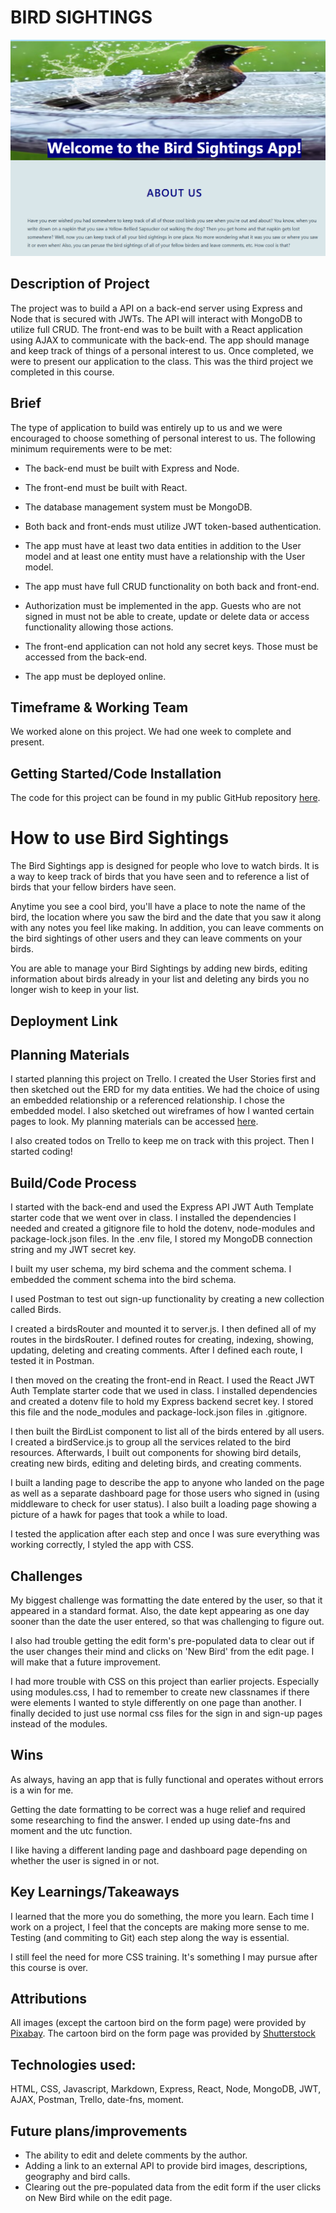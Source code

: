 # BIRD SIGHTINGS

![Screenshot of landing page](src/assets/images/Landing-page.png)

## Description of Project

The project was to build a API on a back-end server using Express and Node that is secured with JWTs.  The API will interact with MongoDB to utilize full CRUD.  The front-end was to be built with a React application using AJAX to communicate with the back-end. The app should manage and keep track of things of a personal interest to us. Once completed, we were to present our application to the class.  This was the third project we completed in this course.

## Brief

The type of application to build was entirely up to us and we were encouraged to choose something of personal interest to us.  The following minimum requirements were to be met:

* The back-end must be built with Express and Node.

* The front-end must be built with React.

* The database management system must be MongoDB.

* Both back and front-ends must utilize JWT token-based authentication.

* The app must have at least two data entities in addition to the User model and at least one entity must have a relationship with the User model.  

* The app must have full CRUD functionality on both back and front-end.

* Authorization must be implemented in the app.  Guests who are not signed in must not be able to create, update or delete data or access functionality allowing those actions.

* The front-end application can not hold any secret keys.  Those must be accessed from the back-end.

* The app must be deployed online.

## Timeframe & Working Team

We worked alone on this project.  We had one week to complete and present.

## Getting Started/Code Installation

The code for this project can be found in my public GitHub repository [here](https://github.com/chaoscgo/bird-sightings.git).

# How to use Bird Sightings

The Bird Sightings app is designed for people who love to watch birds.  It is a way to keep track of birds that you have seen and to reference a list of birds that your fellow birders have seen.

Anytime you see a cool bird, you'll have a place to note the name of the bird, the location where you saw the bird and the date that you saw it along with any notes you feel like making.  In addition, you can leave comments on the bird sightings of other users and they can leave comments on your birds.

You are able to manage your Bird Sightings by adding new birds, editing information about birds already in your list and deleting any birds you no longer wish to keep in your list.  

## Deployment Link



## Planning Materials

I started planning this project on Trello.  I created the User Stories first and then sketched out the ERD for my data entities.  We had the choice of using an embedded relationship or a referenced relationship.  I chose the embedded model.  I also sketched out wireframes of how I wanted certain pages to look.  My planning materials can be accessed [here](https://trello.com/b/AGp5kBwQ/bird-sightings).

I also created todos on Trello to keep me on track with this project.  Then I started coding!

## Build/Code Process

I started with the back-end and used the Express API JWT Auth Template starter code that we went over in class.  I installed the dependencies I needed and created a gitignore file to hold the dotenv, node-modules and package-lock.json files.  In the .env file, I stored my MongoDB connection string and my JWT secret key.

I built my user schema, my bird schema and the comment schema.  I embedded the comment schema into the bird schema.

I used Postman to test out sign-up functionality by creating a new collection called Birds.

I created a birdsRouter and mounted it to server.js.  I then defined all of my routes in the birdsRouter.  I defined routes for creating, indexing, showing, updating, deleting and creating comments. After I defined each route, I tested it in Postman.

I then moved on the creating the front-end in React. I used the React JWT Auth Template starter code that we used in class.  I installed dependencies and created a dotenv file to hold my Express backend secret key.  I stored this file and the node_modules and package-lock.json files in .gitignore.

I then built the BirdList component to list all of the birds entered by all users.  I created a birdService.js to group all the services related to the bird resources.  Afterwards, I built out components for showing bird details, creating new birds, editing and deleting birds, and creating comments.

I built a landing page to describe the app to anyone who landed on the page as well as a separate dashboard page for those users who signed in (using middleware to check for user status). I also built a loading page showing a picture of a hawk for pages that took a while to load.  

I tested the application after each step and once I was sure everything was working correctly, I styled the app with CSS.

## Challenges

My biggest challenge was formatting the date entered by the user, so that it appeared in a standard format.  Also, the date kept appearing as one day sooner than the date the user entered, so that was challenging to figure out.

I also had trouble getting the edit form's pre-populated data to clear out if the user changes their mind and clicks on 'New Bird' from the edit page. I will make that a future improvement.

I had more trouble with CSS on this project than earlier projects.  Especially using modules.css, I had to remember to create new classnames if there were elements I wanted to style differently on one page than another.  I finally decided to just use normal css files for the sign in and sign-up pages instead of the modules.

## Wins

As always, having an app that is fully functional and operates without errors is a win for me.

Getting the date formatting to be correct was a huge relief and required some researching to find the answer.  I ended up using date-fns and moment and the utc function.

I like having a different landing page and dashboard page depending on whether the user is signed in or not.

## Key Learnings/Takeaways

I learned that the more you do something, the more you learn.  Each time I work on a project, I feel that the concepts are making more sense to me. Testing (and commiting to Git) each step along the way is essential.

I still feel the need for more CSS training.  It's something I may pursue after this course is over.

## Attributions

All images (except the cartoon bird on the form page) were provided by [Pixabay](https://www.pixabay.com).
The cartoon bird on the form page was provided by  [Shutterstock](https://www.shutterstock.com)

## Technologies used:

HTML, CSS, Javascript, Markdown, Express, React, Node, MongoDB, JWT, AJAX, Postman, Trello, date-fns, moment.

## Future plans/improvements

* The ability to edit and delete comments by the author.
* Adding a link to an external API to provide bird images, descriptions, geography and bird calls.
* Clearing out the pre-populated data from the edit form if the user clicks on New Bird while on the edit page.
